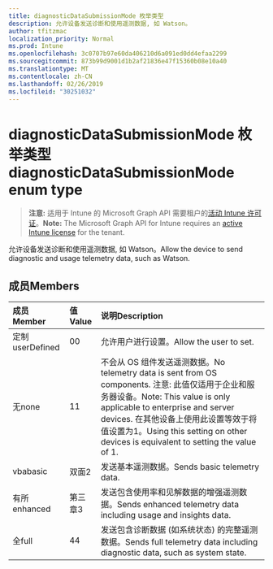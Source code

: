 ```yaml
---
title: diagnosticDataSubmissionMode 枚举类型
description: 允许设备发送诊断和使用遥测数据, 如 Watson。
author: tfitzmac
localization_priority: Normal
ms.prod: Intune
ms.openlocfilehash: 3c0707b97e60da406210d6a091ed0dd4efaa2299
ms.sourcegitcommit: 873b99d9001d1b2af21836e47f15360b08e10a40
ms.translationtype: MT
ms.contentlocale: zh-CN
ms.lasthandoff: 02/26/2019
ms.locfileid: "30251032"
---
```

# <a name="diagnosticdatasubmissionmode-enum-type"></a><span data-ttu-id="3cdff-103">diagnosticDataSubmissionMode 枚举类型</span><span class="sxs-lookup"><span data-stu-id="3cdff-103">diagnosticDataSubmissionMode enum type</span></span>

> <span data-ttu-id="3cdff-104">**注意:** 适用于 Intune 的 Microsoft Graph API 需要租户的[活动 Intune 许可证](https://go.microsoft.com/fwlink/?linkid=839381)。</span><span class="sxs-lookup"><span data-stu-id="3cdff-104">**Note:** The Microsoft Graph API for Intune requires an [active Intune license](https://go.microsoft.com/fwlink/?linkid=839381) for the tenant.</span></span>

<span data-ttu-id="3cdff-105">允许设备发送诊断和使用遥测数据, 如 Watson。</span><span class="sxs-lookup"><span data-stu-id="3cdff-105">Allow the device to send diagnostic and usage telemetry data, such as Watson.</span></span>

## <a name="members"></a><span data-ttu-id="3cdff-106">成员</span><span class="sxs-lookup"><span data-stu-id="3cdff-106">Members</span></span>
|<span data-ttu-id="3cdff-107">成员</span><span class="sxs-lookup"><span data-stu-id="3cdff-107">Member</span></span>|<span data-ttu-id="3cdff-108">值</span><span class="sxs-lookup"><span data-stu-id="3cdff-108">Value</span></span>|<span data-ttu-id="3cdff-109">说明</span><span class="sxs-lookup"><span data-stu-id="3cdff-109">Description</span></span>|
|:---|:---|:---|
|<span data-ttu-id="3cdff-110">定制</span><span class="sxs-lookup"><span data-stu-id="3cdff-110">userDefined</span></span>|<span data-ttu-id="3cdff-111">0</span><span class="sxs-lookup"><span data-stu-id="3cdff-111">0</span></span>|<span data-ttu-id="3cdff-112">允许用户进行设置。</span><span class="sxs-lookup"><span data-stu-id="3cdff-112">Allow the user to set.</span></span>|
|<span data-ttu-id="3cdff-113">无</span><span class="sxs-lookup"><span data-stu-id="3cdff-113">none</span></span>|<span data-ttu-id="3cdff-114">1</span><span class="sxs-lookup"><span data-stu-id="3cdff-114">1</span></span>|<span data-ttu-id="3cdff-115">不会从 OS 组件发送遥测数据。</span><span class="sxs-lookup"><span data-stu-id="3cdff-115">No telemetry data is sent from OS components.</span></span> <span data-ttu-id="3cdff-116">注意: 此值仅适用于企业和服务器设备。</span><span class="sxs-lookup"><span data-stu-id="3cdff-116">Note: This value is only applicable to enterprise and server devices.</span></span> <span data-ttu-id="3cdff-117">在其他设备上使用此设置等效于将值设置为1。</span><span class="sxs-lookup"><span data-stu-id="3cdff-117">Using this setting on other devices is equivalent to setting the value of 1.</span></span>|
|<span data-ttu-id="3cdff-118">vba</span><span class="sxs-lookup"><span data-stu-id="3cdff-118">basic</span></span>|<span data-ttu-id="3cdff-119">双面</span><span class="sxs-lookup"><span data-stu-id="3cdff-119">2</span></span>|<span data-ttu-id="3cdff-120">发送基本遥测数据。</span><span class="sxs-lookup"><span data-stu-id="3cdff-120">Sends basic telemetry data.</span></span>|
|<span data-ttu-id="3cdff-121">有所</span><span class="sxs-lookup"><span data-stu-id="3cdff-121">enhanced</span></span>|<span data-ttu-id="3cdff-122">第三章</span><span class="sxs-lookup"><span data-stu-id="3cdff-122">3</span></span>|<span data-ttu-id="3cdff-123">发送包含使用率和见解数据的增强遥测数据。</span><span class="sxs-lookup"><span data-stu-id="3cdff-123">Sends enhanced telemetry data including usage and insights data.</span></span>|
|<span data-ttu-id="3cdff-124">全</span><span class="sxs-lookup"><span data-stu-id="3cdff-124">full</span></span>|<span data-ttu-id="3cdff-125">4</span><span class="sxs-lookup"><span data-stu-id="3cdff-125">4</span></span>|<span data-ttu-id="3cdff-126">发送包含诊断数据 (如系统状态) 的完整遥测数据。</span><span class="sxs-lookup"><span data-stu-id="3cdff-126">Sends full telemetry data including diagnostic data, such as system state.</span></span>|



